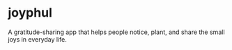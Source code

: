 # joyphul
A gratitude-sharing app that helps people notice, plant, and share the small joys in everyday life.
